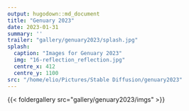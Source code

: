 ```yaml
---
output: hugodown::md_document
title: "Genuary 2023"
date: 2023-01-31
summary: ''
trailer: "gallery/genuary2023/splash.jpg"
splash:
  caption: "Images for Genuary 2023"
  img: "16-reflection_reflection.jpg"
  centre_x: 412
  centre_y: 1100
src: "/home/elio/Pictures/Stable Diffusion/genuary2023"
---
```


{{< foldergallery src="gallery/genuary2023/imgs" >}}

